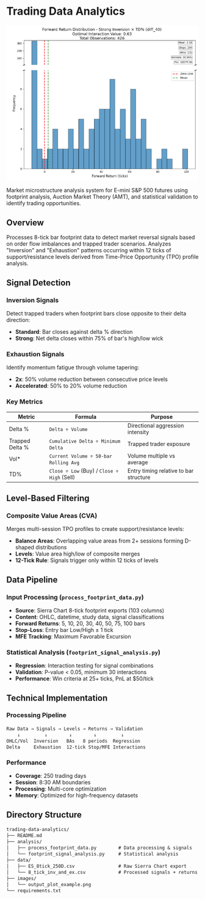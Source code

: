 <div>

  # Trading Data Analytics

  <img src="images/output_plot_example.png" alt="Forward Returns Plot"/>

  Market microstructure analysis system for E-mini S&P 500 futures using footprint analysis, Auction Market Theory (AMT), and statistical validation to identify trading opportunities.
  
</div>

## Overview

Processes 8-tick bar footprint data to detect market reversal signals based on order flow imbalances and trapped trader scenarios. Analyzes "Inversion" and "Exhaustion" patterns occurring within 12 ticks of support/resistance levels derived from Time-Price Opportunity (TPO) profile analysis.

## Signal Detection

### Inversion Signals
Detect trapped traders when footprint bars close opposite to their delta direction:
- **Standard**: Bar closes against delta % direction
- **Strong**: Net delta closes within 75% of bar's high/low wick

### Exhaustion Signals
Identify momentum fatigue through volume tapering:
- **2x**: 50% volume reduction between consecutive price levels
- **Accelerated**: 50% to 20% volume reduction

### Key Metrics

| Metric | Formula | Purpose |
|--------|---------|---------|
| Delta % | `Delta ÷ Volume` | Directional aggression intensity |
| Trapped Delta % | `Cumulative Delta ÷ Minimum Delta` | Trapped trader exposure |
| Vol* | `Current Volume ÷ 50-bar Rolling Avg` | Volume multiple vs average |
| TD% | `Close ÷ Low` (Buy) / `Close ÷ High` (Sell) | Entry timing relative to bar structure |

## Level-Based Filtering

### Composite Value Areas (CVA)
Merges multi-session TPO profiles to create support/resistance levels:
- **Balance Areas**: Overlapping value areas from 2+ sessions forming D-shaped distributions
- **Levels**: Value area high/low of composite merges
- **12-Tick Rule**: Signals trigger only within 12 ticks of levels

## Data Pipeline

### Input Processing (`process_footprint_data.py`)
- **Source**: Sierra Chart 8-tick footprint exports (103 columns)
- **Content**: OHLC, datetime, study data, signal classifications
- **Forward Returns**: 5, 10, 20, 30, 40, 50, 75, 100 bars
- **Stop-Loss**: Entry bar Low/High ± 1 tick
- **MFE Tracking**: Maximum Favorable Excursion

### Statistical Analysis (`footprint_signal_analysis.py`)
- **Regression**: Interaction testing for signal combinations
- **Validation**: P-value < 0.05, minimum 30 interactions
- **Performance**: Win criteria at 25+ ticks, PnL at $50/tick

## Technical Implementation

### Processing Pipeline
```
Raw Data → Signals → Levels → Returns → Validation
    ↓         ↓        ↓        ↓         ↓
OHLC/Vol  Inversion   BAs   8 periods  Regression
Delta     Exhaustion  12-tick Stop/MFE Interactions
```

### Performance
- **Coverage**: 250 trading days
- **Session**: 8:30 AM boundaries
- **Processing**: Multi-core optimization
- **Memory**: Optimized for high-frequency datasets

## Directory Structure

```
trading-data-analytics/
├── README.md
├── analysis/
│   ├── process_footprint_data.py        # Data processing & signals
│   └── footprint_signal_analysis.py     # Statistical analysis
├── data/
│   ├── ES_8tick_250D.csv                # Raw Sierra Chart export
│   └── 8_tick_inv_and_ex.csv            # Processed signals + returns
├── images/
│   └── output_plot_example.png
└── requirements.txt
```
